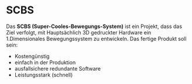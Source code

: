 # SCBS

Das **SCBS (Super-Cooles-Bewegungs-System)** ist ein Projekt, dass das Ziel verfolgt, mit Hauptsächlich 3D gedruckter Hardware ein 1.Dimensionales Bewegungssystem zu entwickeln.
Das fertige Produkt soll sein:
- Kostengünstig
- einfach in der Produktion
- ausfallsichere redundante Software
- Leistungsstark (schnell)